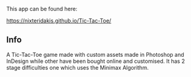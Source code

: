 This app can be found here:

 https://nixteridakis.github.io/Tic-Tac-Toe/


Info
--------
A Tic-Tac-Toe game made with custom assets made in Photoshop and InDesign while other have been bought online and customised. 
It has 2 stage difficulties one which uses the Minimax Algorithm.
